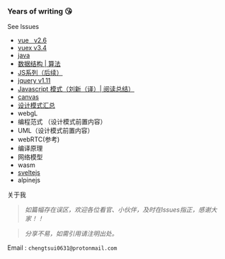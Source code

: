 ### Years of writing 😘

See lssues
- [vue  &nbsp; v2.6](https://github.com/chengtsui/blog/issues/22)
- [vuex v3.4](https://github.com/chengtsui/blog/issues/11)
- [java](https://github.com/chengtsui/blog/issues/28)
- [数据结构 | 算法](https://github.com/chengtsui/blog/issues/23)
- [JS系列（后续）](https://github.com/chengtsui/blog/issues/18)
- [jquery v1.11](https://github.com/chengtsui/blog/issues/24)
- [Javascript 模式（刘新（译）| 阅读总结）](https://github.com/chengtsui/blog/issues/25)
- [canvas](https://github.com/chengtsui/blog/issues/26)
- [设计模式汇总](https://github.com/chengtsui/blog/issues/27)
- webgL
- 编程范式 （设计模式前置内容）
- UML（设计模式前置内容）
- webRTC(参考)
- 编译原理
- 网络模型
- wasm
- [sveltejs](https://github.com/chengtsui/blog/issues/21)
-  alpinejs

关于我

> *如篇幅存在误区，欢迎各位看官、小伙伴，及时在lssues指正，感谢大家！！*

> *分享不易，如需引用请注明出处。*

Email :  `chengtsui0631@protonmail.com`










